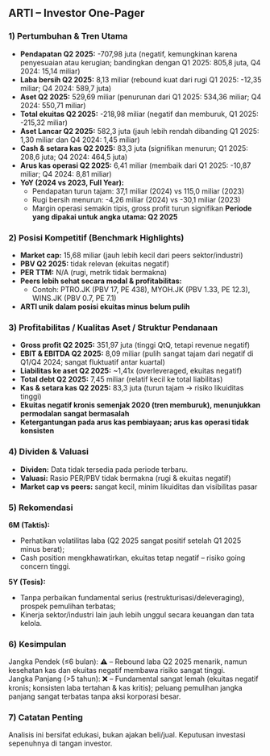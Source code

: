 ## ARTI – Investor One-Pager

### 1) Pertumbuhan & Tren Utama
- **Pendapatan Q2 2025:** -707,98 juta (negatif, kemungkinan karena penyesuaian atau kerugian; bandingkan dengan Q1 2025: 805,8 juta, Q4 2024: 15,14 miliar)
- **Laba bersih Q2 2025:** 8,13 miliar (rebound kuat dari rugi Q1 2025: -12,35 miliar; Q4 2024: 589,7 juta)
- **Aset Q2 2025:** 529,69 miliar (penurunan dari Q1 2025: 534,36 miliar; Q4 2024: 550,71 miliar)
- **Total ekuitas Q2 2025:** -218,98 miliar (negatif dan memburuk, Q1 2025: -215,32 miliar)
- **Aset Lancar Q2 2025:** 582,3 juta (jauh lebih rendah dibanding Q1 2025: 1,30 miliar dan Q4 2024: 1,45 miliar)
- **Cash & setara kas Q2 2025:** 83,3 juta (signifikan menurun; Q1 2025: 208,6 juta; Q4 2024: 464,5 juta)
- **Arus kas operasi Q2 2025:** 6,41 miliar (membaik dari Q1 2025: -10,87 miliar; Q4 2024: 8,81 miliar)
- **YoY (2024 vs 2023, Full Year):** 
  - Pendapatan turun tajam: 37,1 miliar (2024) vs 115,0 miliar (2023)
  - Rugi bersih menurun: -4,26 miliar (2024) vs -30,1 miliar (2023)
  - Margin operasi semakin tipis, gross profit turun signifikan
**Periode yang dipakai untuk angka utama: Q2 2025**

### 2) Posisi Kompetitif (Benchmark Highlights)
- **Market cap:** 15,68 miliar (jauh lebih kecil dari peers sektor/industri)
- **PBV Q2 2025:** tidak relevan (ekuitas negatif)
- **PER TTM:** N/A (rugi, metrik tidak bermakna)
- **Peers lebih sehat secara modal & profitabilitas:** 
  - Contoh: PTRO.JK (PBV 17, PE 438), MYOH.JK (PBV 1.33, PE 12.3), WINS.JK (PBV 0.7, PE 7.1)
- **ARTI unik dalam posisi ekuitas minus belum pulih**

### 3) Profitabilitas / Kualitas Aset / Struktur Pendanaan
- **Gross profit Q2 2025:** 351,97 juta (tinggi QtQ, tetapi revenue negatif)
- **EBIT & EBITDA Q2 2025:** 8,09 miliar (pulih sangat tajam dari negatif di Q1/Q4 2024; sangat fluktuatif antar kuartal)
- **Liabilitas ke aset Q2 2025:** ~1,41x (overleveraged, ekuitas negatif)
- **Total debt Q2 2025:** 7,45 miliar (relatif kecil ke total liabilitas)
- **Kas & setara kas Q2 2025:** 83,3 juta (turun tajam → risiko likuiditas tinggi)
- **Ekuitas negatif kronis semenjak 2020 (tren memburuk), menunjukkan permodalan sangat bermasalah**
- **Ketergantungan pada arus kas pembiayaan; arus kas operasi tidak konsisten**

### 4) Dividen & Valuasi
- **Dividen:** Data tidak tersedia pada periode terbaru.
- **Valuasi:** Rasio PER/PBV tidak bermakna (rugi & ekuitas negatif)
- **Market cap vs peers:** sangat kecil, minim likuiditas dan visibilitas pasar

### 5) Rekomendasi
**6M (Taktis):**  
- Perhatikan volatilitas laba (Q2 2025 sangat positif setelah Q1 2025 minus berat);  
- Cash position mengkhawatirkan, ekuitas tetap negatif – risiko going concern tinggi.

**5Y (Tesis):**  
- Tanpa perbaikan fundamental serius (restrukturisasi/deleveraging), prospek pemulihan terbatas;  
- Kinerja sektor/industri lain jauh lebih unggul secara keuangan dan tata kelola.

### 6) Kesimpulan
Jangka Pendek (≤6 bulan): ⚠️ – Rebound laba Q2 2025 menarik, namun kesehatan kas dan ekuitas negatif membawa risiko sangat tinggi.  
Jangka Panjang (>5 tahun): ❌ – Fundamental sangat lemah (ekuitas negatif kronis; konsisten laba tertahan & kas kritis); peluang pemulihan jangka panjang sangat terbatas tanpa aksi korporasi besar.

### 7) Catatan Penting
Analisis ini bersifat edukasi, bukan ajakan beli/jual. Keputusan investasi sepenuhnya di tangan investor.